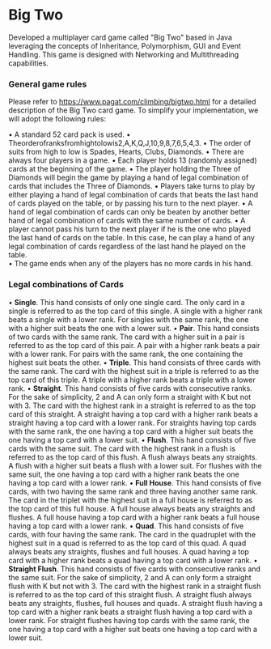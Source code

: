 # Big Two

Developed a multiplayer card game called "Big Two" based in Java leveraging the concepts of Inheritance, Polymorphism, GUI and Event Handling. This game is designed with Networking and Multithreading capabilities.

### General game rules

Please refer to https://www.pagat.com/climbing/bigtwo.html for a detailed description of the Big Two card game. To simplify your implementation, we will adopt the following rules:

• A standard 52 card pack is used.
• Theorderofranksfromhightolowis2,A,K,Q,J,10,9,8,7,6,5,4,3.
• The order of suits from high to low is Spades, Hearts, Clubs, Diamonds.
• There are always four players in a game.
• Each player holds 13 (randomly assigned) cards at the beginning of the game.
• The player holding the Three of Diamonds will begin the game by playing a hand of
legal combination of cards that includes the Three of Diamonds.
• Players take turns to play by either playing a hand of legal combination of cards that beats the last hand of cards played on the table, or by passing his turn to the next
player.
• A hand of legal combination of cards can only be beaten by another better hand of
legal combination of cards with the same number of cards.
• A player cannot pass his turn to the next player if he is the one who played the last
hand of cards on the table. In this case, he can play a hand of any legal combination of cards regardless of the last hand he played on the table.  
• The game ends when any of the players has no more cards in his hand. 

### Legal combinations of Cards

• **Single**. This hand consists of only one single card. The only card in a single is referred to as the top card of this single. A single with a higher rank beats a single with a lower rank. For singles with the same rank, the one with a higher suit beats the one with a lower suit.
• **Pair**. This hand consists of two cards with the same rank. The card with a higher suit in a pair is referred to as the top card of this pair. A pair with a higher rank beats a pair with a lower rank. For pairs with the same rank, the one containing the highest suit beats the other.
• **Triple**. This hand consists of three cards with the same rank. The card with the highest suit in a triple is referred to as the top card of this triple. A triple with a higher rank beats a triple with a lower rank.
• **Straight**. This hand consists of five cards with consecutive ranks. For the sake of simplicity, 2 and A can only form a straight with K but not with 3. The card with the highest rank in a straight is referred to as the top card of this straight. A straight having a top card with a higher rank beats a straight having a top card with a lower rank. For straights having top cards with the same rank, the one having a top card with a higher suit beats the one having a top card with a lower suit.
• **Flush**. This hand consists of five cards with the same suit. The card with the highest rank in a flush is referred to as the top card of this flush. A flush always beats any straights. A flush with a higher suit beats a flush with a lower suit. For flushes with the same suit, the one having a top card with a higher rank beats the one having a top card with a lower rank.
• **Full House**. This hand consists of five cards, with two having the same rank and three having another same rank. The card in the triplet with the highest suit in a full house is referred to as the top card of this full house. A full house always beats any straights and flushes. A full house having a top card with a higher rank beats a full house having a top card with a lower rank.
• **Quad**. This hand consists of five cards, with four having the same rank. The card in the quadruplet with the highest suit in a quad is referred to as the top card of this quad. A quad always beats any straights, flushes and full houses. A quad having a top card with a higher rank beats a quad having a top card with a lower rank.
• **Straight Flush**. This hand consists of five cards with consecutive ranks and the same suit. For the sake of simplicity, 2 and A can only form a straight flush with K but not with 3. The card with the highest rank in a straight flush is referred to as the top card of this straight flush. A straight flush always beats any straights, flushes, full houses and quads. A straight flush having a top card with a higher rank beats a straight flush having a top card with a lower rank. For straight flushes having top cards with the same rank, the one having a top card with a higher suit beats one having a top card with a lower suit.

